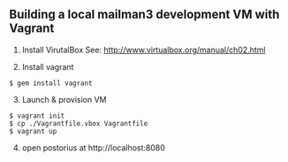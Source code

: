 Building a local mailman3 development VM with Vagrant
-------

  1) Install VirutalBox 
	See: http://www.virtualbox.org/manual/ch02.html

  2) Install vagrant

    $ gem install vagrant

  3) Launch & provision VM

	$ vagrant init
	$ cp ./Vagrantfile.vbox Vagrantfile
	$ vagrant up
	
  4) open postorius at http://localhost:8080